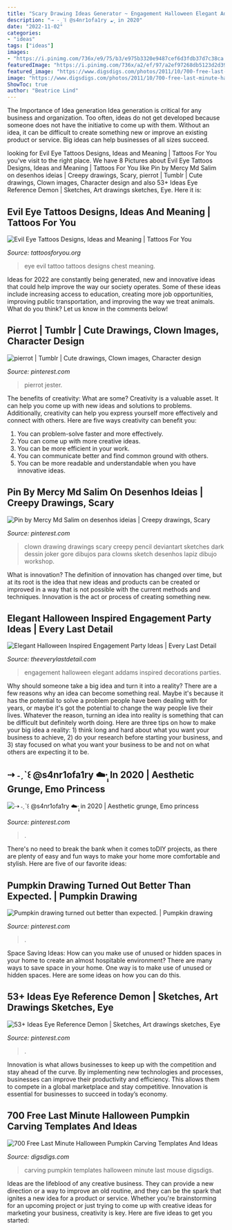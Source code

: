 ```yaml
---
title: "Scary Drawing Ideas Generator ~ Engagement Halloween Elegant Addams Inspired Decorations Parties"
description: "⇢ ˗ˏˋ꒰ @s4nr1ofa1ry ☁️·̩͙ in 2020"
date: "2022-11-02"
categories:
- "ideas"
tags: ["ideas"]
images:
- "https://i.pinimg.com/736x/e9/75/b3/e975b3320e9487cef6d3fdb37d7c38ca.jpg"
featuredImage: "https://i.pinimg.com/736x/a2/ef/97/a2ef97268db5123d2d3917470b91794a.jpg"
featured_image: "https://www.digsdigs.com/photos/2011/10/700-free-last-minute-halloween-pumpkin-carving-templates-and-ideas-14.jpg"
image: "https://www.digsdigs.com/photos/2011/10/700-free-last-minute-halloween-pumpkin-carving-templates-and-ideas-14.jpg"
ShowToc: true
author: "Beatrice Lind"
---
```



The Importance of Idea generation
Idea generation is critical for any business and organization. Too often, ideas do not get developed because someone does not have the initiative to come up with them. Without an idea, it can be difficult to create something new or improve an existing product or service. Big ideas can help businesses of all sizes succeed.

	

		
looking for Evil Eye Tattoos Designs, Ideas and Meaning | Tattoos For You you've visit to the right place. We have 8 Pictures about Evil Eye Tattoos Designs, Ideas and Meaning | Tattoos For You like Pin by Mercy Md Salim on desenhos ideias | Creepy drawings, Scary, pierrot | Tumblr | Cute drawings, Clown images, Character design and also 53+ Ideas Eye Reference Demon | Sketches, Art drawings sketches, Eye. Here it is:
		
    
## Evil Eye Tattoos Designs, Ideas And Meaning | Tattoos For You

<img loading=lazy src="https://www.tattoosforyou.org/wp-content/uploads/2016/05/The-Evil-Eye-Tattoo.jpg" onerror="this.onerror=null;this.src='https://tse3.mm.bing.net/th?id=OIP.I7JsCHN3MhNe8u7S8YhplgHaJ3&amp;pid=15.1';" alt="Evil Eye Tattoos Designs, Ideas and Meaning | Tattoos For You">

_Source: tattoosforyou.org_

>eye evil tattoo tattoos designs chest meaning. 

	

Ideas for 2022 are constantly being generated, new and innovative ideas that could help improve the way our society operates. Some of these ideas include increasing access to education, creating more job opportunities, improving public transportation, and improving the way we treat animals. What do you think? Let us know in the comments below!

    
## Pierrot | Tumblr | Cute Drawings, Clown Images, Character Design

<img loading=lazy src="https://i.pinimg.com/736x/eb/92/22/eb9222a4b7d5db96516187cae42e30c0.jpg" onerror="this.onerror=null;this.src='https://tse3.mm.bing.net/th?id=OIP.PDA8IY03YI1cLqFM3Hp5pgHaO0&amp;pid=15.1';" alt="pierrot | Tumblr | Cute drawings, Clown images, Character design">

_Source: pinterest.com_

>pierrot jester. 

	

The benefits of creativity: What are some?
Creativity is a valuable asset. It can help you come up with new ideas and solutions to problems. Additionally, creativity can help you express yourself more effectively and connect with others. Here are five ways creativity can benefit you: 
1) You can problem-solve faster and more effectively.
2) You can come up with more creative ideas.
3) You can be more efficient in your work.
4) You can communicate better and find common ground with others.
5) You can be more readable and understandable when you have innovative ideas.

    
## Pin By Mercy Md Salim On Desenhos Ideias | Creepy Drawings, Scary

<img loading=lazy src="https://i.pinimg.com/736x/e9/75/b3/e975b3320e9487cef6d3fdb37d7c38ca.jpg" onerror="this.onerror=null;this.src='https://tse3.mm.bing.net/th?id=OIP.t6kyj6bOKoUQ3zU02hWVFwHaKq&amp;pid=15.1';" alt="Pin by Mercy Md Salim on desenhos ideias | Creepy drawings, Scary">

_Source: pinterest.com_

>clown drawing drawings scary creepy pencil deviantart sketches dark dessin joker gore dibujos para clowns sketch desenhos lapiz dibujo workshop. 

	

What is innovation?
The definition of innovation has changed over time, but at its root is the idea that new ideas and products can be created or improved in a way that is not possible with the current methods and techniques. Innovation is the act or process of creating something new.

    
## Elegant Halloween Inspired Engagement Party Ideas | Every Last Detail

<img loading=lazy src="https://s3-us-east-2.amazonaws.com/eldmedia/wp-content/uploads/2013/10/Halloween-Inspired-Engagement-Party-Ideas_0023-1.jpg" onerror="this.onerror=null;this.src='https://tse2.mm.bing.net/th?id=OIP.fTsL-0BGNiaBI4VrI0NOZQHaLF&amp;pid=15.1';" alt="Elegant Halloween Inspired Engagement Party Ideas | Every Last Detail">

_Source: theeverylastdetail.com_

>engagement halloween elegant addams inspired decorations parties. 

	

Why should someone take a big idea and turn it into a reality?
There are a few reasons why an idea can become something real. Maybe it's because it has the potential to solve a problem people have been dealing with for years, or maybe it's got the potential to change the way people live their lives. Whatever the reason, turning an idea into reality is something that can be difficult but definitely worth doing. Here are three tips on how to make your big idea a reality: 1) think long and hard about what you want your business to achieve, 2) do your research before starting your business, and 3) stay focused on what you want your business to be and not on what others are expecting it to be.

    
## ⇢ ˗ˏˋ꒰ @s4nr1ofa1ry ☁️·̩͙ In 2020 | Aesthetic Grunge, Emo Princess

<img loading=lazy src="https://i.pinimg.com/736x/a2/ef/97/a2ef97268db5123d2d3917470b91794a.jpg" onerror="this.onerror=null;this.src='https://tse3.mm.bing.net/th?id=OIP.JDWpcunTJSt3gD5Vnr7cQAHaKO&amp;pid=15.1';" alt="⇢ ˗ˏˋ꒰ @s4nr1ofa1ry ☁️·̩͙ in 2020 | Aesthetic grunge, Emo princess">

_Source: pinterest.com_

>. 

	

There's no need to break the bank when it comes toDIY projects, as there are plenty of easy and fun ways to make your home more comfortable and stylish. Here are five of our favorite ideas: 

    
## Pumpkin Drawing Turned Out Better Than Expected. | Pumpkin Drawing

<img loading=lazy src="https://i.pinimg.com/736x/99/f4/51/99f45193b7aaaea9a160b6476af77263--pumpkin-drawing-pumpkins.jpg" onerror="this.onerror=null;this.src='https://tse3.mm.bing.net/th?id=OIP.Qfrp91RnLWrEV9x-1Ehi3QHaJ3&amp;pid=15.1';" alt="Pumpkin drawing turned out better than expected. | Pumpkin drawing">

_Source: pinterest.com_

>. 

	

Space Saving Ideas: How can you make use of unused or hidden spaces in your home to create an almost hospitable environment?
There are many ways to save space in your home. One way is to make use of unused or hidden spaces. Here are some ideas on how you can do this.

    
## 53+ Ideas Eye Reference Demon | Sketches, Art Drawings Sketches, Eye

<img loading=lazy src="https://i.pinimg.com/736x/07/24/25/0724252c408bab9730e49a7a148268b9.jpg" onerror="this.onerror=null;this.src='https://tse2.mm.bing.net/th?id=OIP.YtXY2xxcMcKqpoMP2ERH5AAAAA&amp;pid=15.1';" alt="53+ Ideas Eye Reference Demon | Sketches, Art drawings sketches, Eye">

_Source: pinterest.com_

>. 

	

Innovation is what allows businesses to keep up with the competition and stay ahead of the curve. By implementing new technologies and processes, businesses can improve their productivity and efficiency. This allows them to compete in a global marketplace and stay competitive. Innovation is essential for businesses to succeed in today’s economy.

    
## 700 Free Last Minute Halloween Pumpkin Carving Templates And Ideas

<img loading=lazy src="https://www.digsdigs.com/photos/2011/10/700-free-last-minute-halloween-pumpkin-carving-templates-and-ideas-14.jpg" onerror="this.onerror=null;this.src='https://tse4.mm.bing.net/th?id=OIP.QigmhVLlGEY0o0DUHwO4hQHaJ3&amp;pid=15.1';" alt="700 Free Last Minute Halloween Pumpkin Carving Templates And Ideas">

_Source: digsdigs.com_

>carving pumpkin templates halloween minute last mouse digsdigs. 

	

Ideas are the lifeblood of any creative business. They can provide a new direction or a way to improve an old routine, and they can be the spark that ignites a new idea for a product or service. Whether you're brainstorming for an upcoming project or just trying to come up with creative ideas for marketing your business, creativity is key. Here are five ideas to get you started: 
